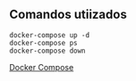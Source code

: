 ## Comandos utiizados
```
docker-compose up -d
docker-compose ps
docker-compose down
```
[Docker Compose](https://www.youtube.com/watch?v=YOiZy4SWs-o&list=PLRHPC9shBXl2OMXs1kQsx6TIMA6L_UjEL&index=1)
